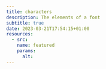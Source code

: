 ```yaml
---
title: characters
description: The elements of a font
subtitle: true
date: 2023-03-21T17:54:15+01:00
resources:
  - src:
    name: featured
    params:
      alt:
---
```


